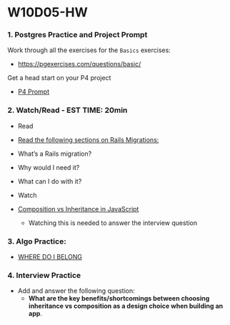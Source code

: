 # W10D05-HW

### 1. Postgres Practice and Project Prompt

Work through all the exercises for the `Basics` exercises:
- https://pgexercises.com/questions/basic/ 

Get a head start on your P4 project

- [P4 Prompt](https://git.generalassemb.ly/SEIR-526/project-4)

### 2. Watch/Read - EST TIME: 20min

- Read
 - [Read the following sections on Rails Migrations:](https://stackify.com/rails-migration-a-complete-guide/)
  - What’s a Rails migration?
  - Why would I need it?
  - What can I do with it?

- Watch
 - [Composition vs Inheritance in JavaScript](https://www.youtube.com/watch?v=fbpXQ0e8Mp8&t=4s)
   - Watching this is needed to answer the interview question

### 3. Algo Practice:

- [WHERE DO I BELONG](./wheredoibelong.md)

### 4.  Interview Practice

- Add and answer the following question: 
   - **What are the key benefits/shortcomings between choosing inheritance vs composition as a design choice when building an app**.


